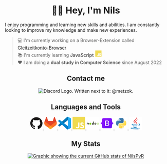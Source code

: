 <h1 align="center">🙋‍♂️ Hey, I'm Nils</h1>



<p>I enjoy programming and learning new skills and abilities. I am constantly looking to improve my knowledge and make new experiences.</p>


> 💻 I'm currently working on a Browser-Extension called [Gleitzeitkonto-Browser](https://github.com/NilsPvR/Gleitzeitkonto-Browser)<br>
> 📚 I'm currently learning **JavaScript**  <a href="https://developer.mozilla.org/en-US/docs/Web/javascript" target="_blank" ref="noreferrer"><img src="https://raw.githubusercontent.com/devicons/devicon/master/icons/javascript/javascript-plain.svg" alt="JavaScript Logo" width="20" height="20"/></a><br>
> ❤ I am doing a **dual study in Computer Science** since August 2022

<h2 align="center">Contact me</h2>
<div align="center">
  <picture>
    <img src="https://img.shields.io/badge/Discord-@metzok-7289DA?style=for-the-badge&logo=discord&labelColor=2C2F33" alt="Discord Logo. Written next to it: @metzok.">
  </picture>
</div>

<h2 align="center">Languages and Tools</h2>
<div align="center">  
  <a href="https://github.com/" target="_blank" ref="noreferrer">
    <img src="https://raw.githubusercontent.com/devicons/devicon/master/icons/github/github-original.svg" alt="GitHub Logo" width="40" height="40"/>
  </a>
  <a href="https://about.gitlab.com/" target="_blank" ref="noreferrer">
    <img src="https://raw.githubusercontent.com/devicons/devicon/master/icons/gitlab/gitlab-original.svg" alt="GitLab Logo" width="40" height="40"/>
  </a>
  <a href="https://code.visualstudio.com/" target="_blank" ref="noreferrer">
    <img src="https://raw.githubusercontent.com/devicons/devicon/master/icons/vscode/vscode-original.svg" alt="VSCode Logo" width="40" height="40"/>
  </a>
  <a href="https://developer.mozilla.org/en-US/docs/Web/javascript" target="_blank" ref="noreferrer">
    <img src="https://raw.githubusercontent.com/devicons/devicon/master/icons/javascript/javascript-plain.svg" alt="JavaScript Logo" width="40" height="40"/>
  </a>
  <a href="https://nodejs.org" target="_blank" ref="noreferrer">
    <img src="https://raw.githubusercontent.com/devicons/devicon/master/icons/nodejs/nodejs-original-wordmark.svg" alt="NodeJS Logo" width="40" height="40"/>
  </a>
  <a href="https://getbootstrap.com/" target="_blank" ref="noreferrer">
    <img src="https://raw.githubusercontent.com/devicons/devicon/master/icons/bootstrap/bootstrap-original.svg" alt="Bootstrap Logo" width="40" height="40"/>
  </a>
  <a href="https://www.python.org" target="_blank" rel="noreferrer">
      <img src="https://raw.githubusercontent.com/devicons/devicon/master/icons/python/python-original.svg" alt="Python Logo" width="40" height="40"/> 
  </a>
  <a href="https://www.java.com" target="_blank" rel="noreferrer">
      <img src="https://raw.githubusercontent.com/devicons/devicon/master/icons/java/java-original.svg" alt="Java Logo" width="40" height="40"/> 
  </a>
</div>

<h2 align="center">My Stats</h2>
<div align="center">
  <a href="https://github.com/NilsPvR" target="_blank" rel="noreferrer">
    <img src="https://github-readme-stats.vercel.app/api?username=NilsPvR&count_private=true&hide_title=true&show_icons=true&line_height=28&theme=slateorange" alt="Graphic showing the current GitHub stats of NilsPvR">
  </a>
</div>

